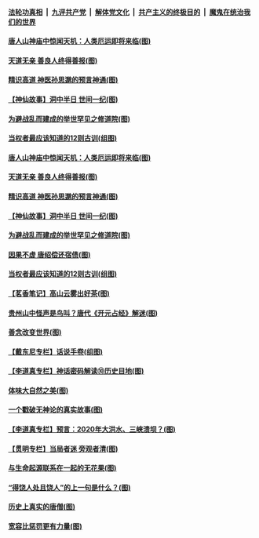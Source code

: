 ####  [法轮功真相](../../../../basic/blob/master/README.md?t=07071931) &nbsp;|&nbsp; [九评共产党](../../../../9ping.md/blob/master/README.md?t=07071931) &nbsp;|&nbsp; [解体党文化](../../../../jtdwh.md/blob/master/README.md?t=07071931)  &nbsp;|&nbsp; [共产主义的终极目的](../../../../gczydzjmd.md/blob/master/README.md?t=07071931) &nbsp;|&nbsp; [魔鬼在统治我们的世界](../../../../mgztzwmdsj.md/blob/master/README.md?t=07071931) 

#### [唐人山神庙中惊闻天机：人类厄运即将来临(图)](../pages/p7/938830.md?t=07071931) 

#### [天道无亲 善良人终得善报(图)](../pages/p7/938657.md?t=07071931) 

#### [精识高道 神医孙思邈的预言神通(图)](../pages/p7/938855.md?t=07071931) 

#### [【神仙故事】洞中半日 世间一纪(图)](../pages/p7/938663.md?t=07071931) 

#### [为避战乱而建成的举世罕见之修道院(图)](../pages/p7/938715.md?t=07071931) 

#### [当权者最应该知道的12则古训(组图)](../pages/p7/938581.md?t=07071931) 

#### [唐人山神庙中惊闻天机：人类厄运即将来临(图)](../pages/p7/938830.md?t=07071931) 

#### [天道无亲 善良人终得善报(图)](../pages/p7/938657.md?t=07071931) 

#### [精识高道 神医孙思邈的预言神通(图)](../pages/p7/938855.md?t=07071931) 

#### [【神仙故事】洞中半日 世间一纪(图)](../pages/p7/938663.md?t=07071931) 

#### [为避战乱而建成的举世罕见之修道院(图)](../pages/p7/938715.md?t=07071931) 

#### [因果不虚 唐绍偿还宿债(图)](../pages/p7/938656.md?t=07071931) 

#### [当权者最应该知道的12则古训(组图)](../pages/p7/938581.md?t=07071931) 

#### [【茗香笔记】高山云雾出好茶(图)](../pages/p7/938345.md?t=07071931) 

#### [贵州山中怪声是鸟叫？唐代《开元占经》解迷(图)](../pages/p7/938669.md?t=07071931) 

#### [善念改变世界(图)](../pages/p7/938282.md?t=07071931) 

#### [【戴东尼专栏】话说手卷(组图)](../pages/p7/936297.md?t=07071931) 

#### [【李道真专栏】神话密码解读⑩历史目地(图)](../pages/p7/938337.md?t=07071931) 

#### [体味大自然之美(图)](../pages/p7/938567.md?t=07071931) 

#### [一个戳破无神论的真实故事(图)](../pages/p7/938421.md?t=07071931) 

#### [【李道真专栏】预言：2020年大洪水、三峡溃坝？(图)](../pages/p7/938448.md?t=07071931) 

#### [【贯明专栏】当局者迷 旁观者清(图)](../pages/p7/938303.md?t=07071931) 

#### [与生命起源联系在一起的无花果(图)](../pages/p7/938342.md?t=07071931) 

#### [“得饶人处且饶人”的上一句是什么？(图)](../pages/p7/938333.md?t=07071931) 

#### [历史上真实的唐僧(图)](../pages/p7/938101.md?t=07071931) 

#### [宽容比惩罚更有力量(图)](../pages/p7/938280.md?t=07071931) 

